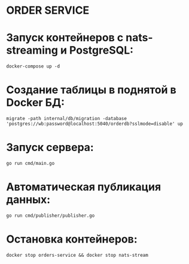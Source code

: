 # ORDER SERVICE

# Запуск контейнеров с nats-streaming и PostgreSQL:
```
docker-compose up -d
```
# Создание таблицы в поднятой в Docker БД:
```
migrate -path internal/db/migration -database 'postgres://wb:password@localhost:5040/orderdb?sslmode=disable' up
```
# Запуск сервера:
```
go run cmd/main.go
```
# Автоматическая публикация данных:
```
go run cmd/publisher/publisher.go
```
# Остановка контейнеров:
```
docker stop orders-service && docker stop nats-stream
```
